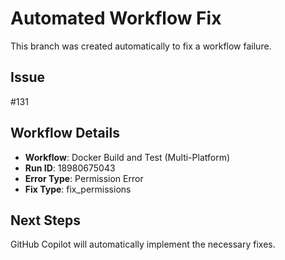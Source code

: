 # Automated Workflow Fix

This branch was created automatically to fix a workflow failure.

## Issue

#131

## Workflow Details

- **Workflow**: Docker Build and Test (Multi-Platform)
- **Run ID**: 18980675043
- **Error Type**: Permission Error
- **Fix Type**: fix_permissions

## Next Steps

GitHub Copilot will automatically implement the necessary fixes.
